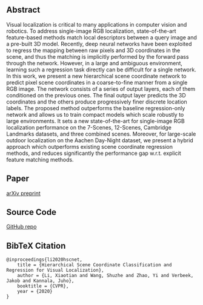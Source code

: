 ## Abstract

Visual localization is critical to many applications in computer vision and robotics. To address single-image RGB localization, state-of-the-art feature-based methods match local descriptors between a query image and a pre-built 3D model. Recently, deep neural networks have been exploited to regress the mapping between raw pixels and 3D coordinates in the scene, and thus the matching is implicitly performed by the forward pass through the network. However, in a large and ambiguous environment, learning such a regression task directly can be difficult for a single network. In this work, we present a new hierarchical scene coordinate network to predict pixel scene coordinates in a coarse-to-fine manner from a single RGB image. The  network consists of  a series of output layers, each of them conditioned on the previous ones. The final output layer predicts the 3D coordinates and the others produce progressively finer discrete location labels. The proposed method outperforms the baseline regression-only network and allows us to train  compact models which scale robustly to large environments. It sets a new state-of-the-art for single-image RGB localization performance on  the 7-Scenes, 12-Scenes, Cambridge Landmarks  datasets, and three combined scenes. 
Moreover, for large-scale outdoor localization on the Aachen Day-Night dataset, we present a hybrid approach which outperforms existing scene coordinate regression methods, and reduces significantly the performance gap w.r.t. explicit feature matching methods.

## Paper

[arXiv preprint](https://arxiv.org/abs/1909.06216)

## Source Code
[GitHub repo](https://github.com/AaltoVision/hscnet)

## BibTeX Citation

```
@inproceedings{li2020hscnet,
    title = {Hierarchical Scene Coordinate Classification and Regression for Visual Localization},
    author = {Li, Xiaotian and Wang, Shuzhe and Zhao, Yi and Verbeek, Jakob and Kannala, Juho},
    booktitle = {CVPR},
    year = {2020}
}
```
